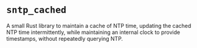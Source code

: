 # `sntp_cached`

A small Rust library to maintain a cache of NTP time, updating the cached NTP
time intermittently, while maintaining an internal clock to provide timestamps,
without repeatedly querying NTP.

